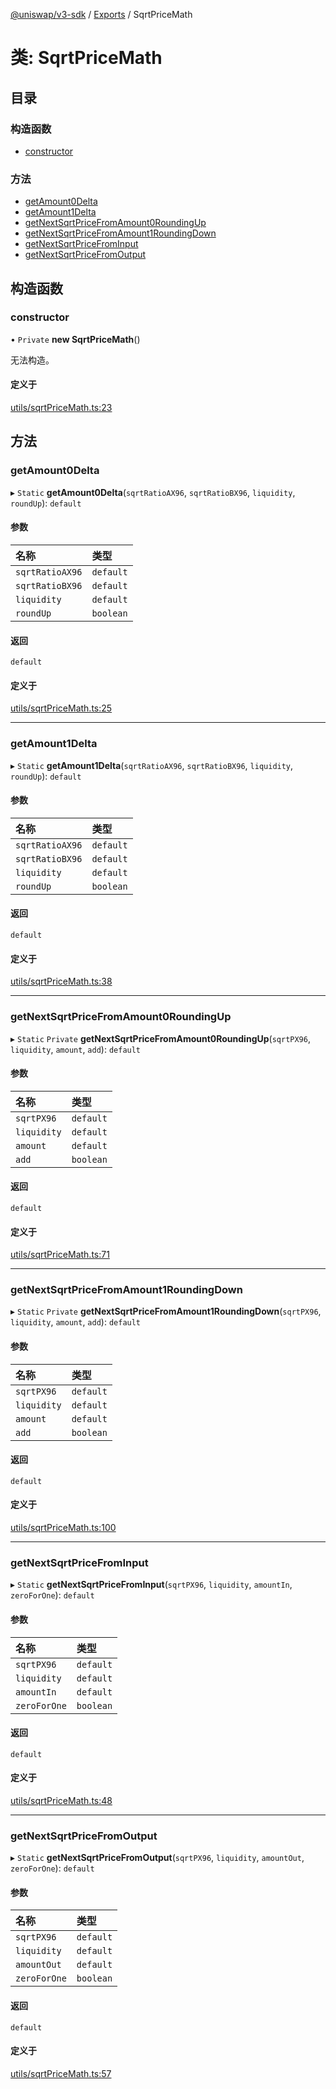 [@uniswap/v3-sdk](../README.md) / [Exports](../modules.md) / SqrtPriceMath

# 类: SqrtPriceMath

## 目录

### 构造函数

- [constructor](SqrtPriceMath.md#constructor)

### 方法

- [getAmount0Delta](SqrtPriceMath.md#getamount0delta)
- [getAmount1Delta](SqrtPriceMath.md#getamount1delta)
- [getNextSqrtPriceFromAmount0RoundingUp](SqrtPriceMath.md#getnextsqrtpricefromamount0roundingup)
- [getNextSqrtPriceFromAmount1RoundingDown](SqrtPriceMath.md#getnextsqrtpricefromamount1roundingdown)
- [getNextSqrtPriceFromInput](SqrtPriceMath.md#getnextsqrtpricefrominput)
- [getNextSqrtPriceFromOutput](SqrtPriceMath.md#getnextsqrtpricefromoutput)

## 构造函数

### constructor

• `Private` **new SqrtPriceMath**()

无法构造。

#### 定义于

[utils/sqrtPriceMath.ts:23](https://github.com/Uniswap/v3-sdk/blob/08a7c05/src/utils/sqrtPriceMath.ts#L23)

## 方法

### getAmount0Delta

▸ `Static` **getAmount0Delta**(`sqrtRatioAX96`, `sqrtRatioBX96`, `liquidity`, `roundUp`): `default`

#### 参数

| 名称 | 类型 |
| :------ | :------ |
| `sqrtRatioAX96` | `default` |
| `sqrtRatioBX96` | `default` |
| `liquidity` | `default` |
| `roundUp` | `boolean` |

#### 返回

`default`

#### 定义于

[utils/sqrtPriceMath.ts:25](https://github.com/Uniswap/v3-sdk/blob/08a7c05/src/utils/sqrtPriceMath.ts#L25)

___

### getAmount1Delta

▸ `Static` **getAmount1Delta**(`sqrtRatioAX96`, `sqrtRatioBX96`, `liquidity`, `roundUp`): `default`

#### 参数

| 名称 | 类型 |
| :------ | :------ |
| `sqrtRatioAX96` | `default` |
| `sqrtRatioBX96` | `default` |
| `liquidity` | `default` |
| `roundUp` | `boolean` |

#### 返回

`default`

#### 定义于

[utils/sqrtPriceMath.ts:38](https://github.com/Uniswap/v3-sdk/blob/08a7c05/src/utils/sqrtPriceMath.ts#L38)

___

### getNextSqrtPriceFromAmount0RoundingUp

▸ `Static` `Private` **getNextSqrtPriceFromAmount0RoundingUp**(`sqrtPX96`, `liquidity`, `amount`, `add`): `default`

#### 参数

| 名称 | 类型 |
| :------ | :------ |
| `sqrtPX96` | `default` |
| `liquidity` | `default` |
| `amount` | `default` |
| `add` | `boolean` |

#### 返回

`default`

#### 定义于

[utils/sqrtPriceMath.ts:71](https://github.com/Uniswap/v3-sdk/blob/08a7c05/src/utils/sqrtPriceMath.ts#L71)

___

### getNextSqrtPriceFromAmount1RoundingDown

▸ `Static` `Private` **getNextSqrtPriceFromAmount1RoundingDown**(`sqrtPX96`, `liquidity`, `amount`, `add`): `default`

#### 参数

| 名称 | 类型 |
| :------ | :------ |
| `sqrtPX96` | `default` |
| `liquidity` | `default` |
| `amount` | `default` |
| `add` | `boolean` |

#### 返回

`default`

#### 定义于

[utils/sqrtPriceMath.ts:100](https://github.com/Uniswap/v3-sdk/blob/08a7c05/src/utils/sqrtPriceMath.ts#L100)

___

### getNextSqrtPriceFromInput

▸ `Static` **getNextSqrtPriceFromInput**(`sqrtPX96`, `liquidity`, `amountIn`, `zeroForOne`): `default`

#### 参数

| 名称 | 类型 |
| :------ | :------ |
| `sqrtPX96` | `default` |
| `liquidity` | `default` |
| `amountIn` | `default` |
| `zeroForOne` | `boolean` |

#### 返回

`default`

#### 定义于

[utils/sqrtPriceMath.ts:48](https://github.com/Uniswap/v3-sdk/blob/08a7c05/src/utils/sqrtPriceMath.ts#L48)

___

### getNextSqrtPriceFromOutput

▸ `Static` **getNextSqrtPriceFromOutput**(`sqrtPX96`, `liquidity`, `amountOut`, `zeroForOne`): `default`

#### 参数

| 名称 | 类型 |
| :------ | :------ |
| `sqrtPX96` | `default` |
| `liquidity` | `default` |
| `amountOut` | `default` |
| `zeroForOne` | `boolean` |

#### 返回

`default`

#### 定义于

[utils/sqrtPriceMath.ts:57](https://github.com/Uniswap/v3-sdk/blob/08a7c05/src/utils/sqrtPriceMath.ts#L57)